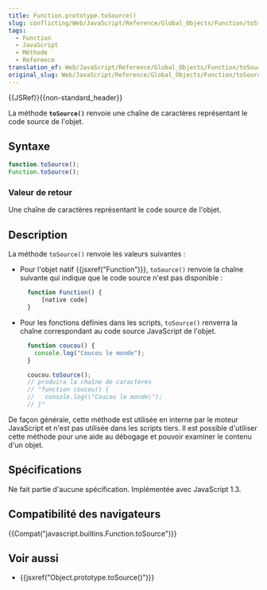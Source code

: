 ```yaml
---
title: Function.prototype.toSource()
slug: conflicting/Web/JavaScript/Reference/Global_Objects/Function/toString
tags:
  - Function
  - JavaScript
  - Méthode
  - Reference
translation_of: Web/JavaScript/Reference/Global_Objects/Function/toSource
original_slug: Web/JavaScript/Reference/Global_Objects/Function/toSource
---
```

{{JSRef}}{{non-standard_header}}

La méthode **`toSource()`** renvoie une chaîne de caractères représentant le code source de l'objet.

## Syntaxe

```js
function.toSource();
Function.toSource();
```

### Valeur de retour

Une chaîne de caractères représentant le code source de l'objet.

## Description

La méthode `toSource()` renvoie les valeurs suivantes :

- Pour l'objet natif {{jsxref("Function")}}, `toSource()` renvoie la chaîne suivante qui indique que le code source n'est pas disponible :

  ```js
    function Function() {
        [native code]
    }
    ```

- Pour les fonctions définies dans les scripts, `toSource()` renverra la chaîne correspondant au code source JavaScript de l'objet.

  ```js
    function coucou() {
      console.log("Coucou le monde");
    }

    coucou.toSource();
    // produira la chaîne de caractères
    // "function coucou() {
    //   console.log(\"Coucou le monde\");
    // }"
    ```

De façon générale, cette méthode est utilisée en interne par le moteur JavaScript et n'est pas utilisée dans les scripts tiers. Il est possible d'utiliser cette méthode pour une aide au débogage et pouvoir examiner le contenu d'un objet.

## Spécifications

Ne fait partie d'aucune spécification. Implémentée avec JavaScript 1.3.

## Compatibilité des navigateurs

{{Compat("javascript.builtins.Function.toSource")}}

## Voir aussi

- {{jsxref("Object.prototype.toSource()")}}
